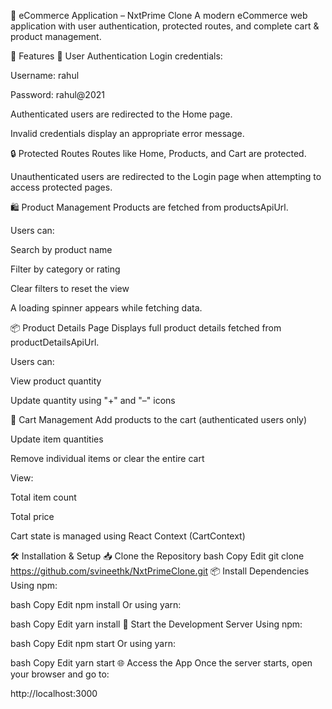 🛒 eCommerce Application – NxtPrime Clone
A modern eCommerce web application with user authentication, protected routes, and complete cart & product management.

🚀 Features
🔐 User Authentication
Login credentials:

Username: rahul

Password: rahul@2021

Authenticated users are redirected to the Home page.

Invalid credentials display an appropriate error message.

🔒 Protected Routes
Routes like Home, Products, and Cart are protected.

Unauthenticated users are redirected to the Login page when attempting to access protected pages.

🛍️ Product Management
Products are fetched from productsApiUrl.

Users can:

Search by product name

Filter by category or rating

Clear filters to reset the view

A loading spinner appears while fetching data.

📦 Product Details Page
Displays full product details fetched from productDetailsApiUrl.

Users can:

View product quantity

Update quantity using "+" and "–" icons

🛒 Cart Management
Add products to the cart (authenticated users only)

Update item quantities

Remove individual items or clear the entire cart

View:

Total item count

Total price

Cart state is managed using React Context (CartContext)

🛠️ Installation & Setup
📥 Clone the Repository
bash
Copy
Edit
git clone https://github.com/svineethk/NxtPrimeClone.git
📦 Install Dependencies
Using npm:

bash
Copy
Edit
npm install
Or using yarn:

bash
Copy
Edit
yarn install
🚴 Start the Development Server
Using npm:

bash
Copy
Edit
npm start
Or using yarn:

bash
Copy
Edit
yarn start
🌐 Access the App
Once the server starts, open your browser and go to:

http://localhost:3000
